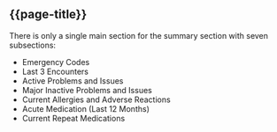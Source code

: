 ## {{page-title}}

There is only a single main section for the summary section with seven subsections:

* Emergency Codes
* Last 3 Encounters
* Active Problems and Issues
* Major Inactive Problems and Issues
* Current Allergies and Adverse Reactions
* Acute Medication (Last 12 Months)
* Current Repeat Medications
